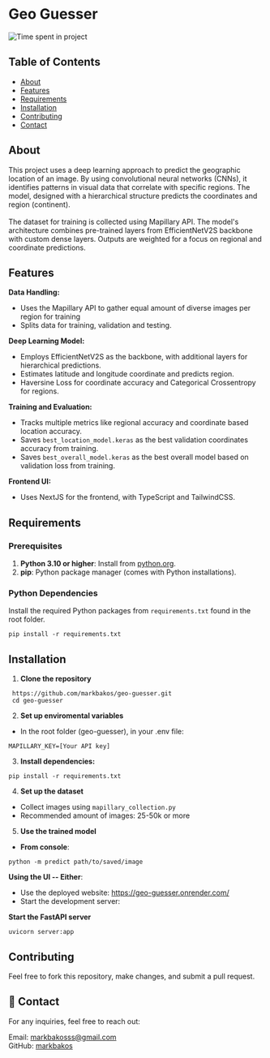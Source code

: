 # Geo Guesser

<img src="https://wakatime.com/badge/user/7a2d5960-3199-4705-8543-83755e2b4d0c/project/c7d384e6-de45-4cc6-b013-bb6fa890bc67.svg" alt="Time spent in project" title="Time spent in project" />

## Table of Contents

+ [About](#about)
+ [Features](#features)
+ [Requirements](#requirements)
+ [Installation](#installation)
+ [Contributing](#contributing)
+ [Contact](#contact)

## About <a name = "about"></a>

This project uses a deep learning approach to predict the geographic location of an image. By using convolutional neural networks (CNNs), it identifies patterns in visual data that
correlate with specific regions. The model, designed with a hierarchical structure predicts the coordinates and region (continent).
<br><br>
The dataset for training is collected using Mapillary API. The model's architecture combines pre-trained layers from EfficientNetV2S backbone with custom dense layers.
Outputs are weighted for a focus on regional and coordinate predictions.


## Features <a name = "features"></a>

**Data Handling:**

- Uses the Mapillary API to gather equal amount of diverse images per region for training
- Splits data for training, validation and testing.

**Deep Learning Model:**

- Employs EfficientNetV2S as the backbone, with additional layers for hierarchical predictions.
- Estimates latitude and longitude coordinate and predicts region. 
- Haversine Loss for coordinate accuracy and Categorical Crossentropy for regions.

**Training and Evaluation:**

- Tracks multiple metrics like regional accuracy and coordinate based location accuracy.
- Saves `best_location_model.keras` as the best validation coordinates accuracy from training.
- Saves `best_overall_model.keras` as the best overall model based on validation loss from training.

**Frontend UI:**
- Uses NextJS for the frontend, with TypeScript and TailwindCSS.

## Requirements <a name = "requirements"></a>

### Prerequisites
1. **Python 3.10 or higher**: Install from [python.org](https://www.python.org/downloads/).
2. **pip**: Python package manager (comes with Python installations).

### Python Dependencies

Install the required Python packages from `requirements.txt` found in the root folder.

```
pip install -r requirements.txt
```

## Installation <a name = "installation"></a>

1. **Clone the repository**
```
 https://github.com/markbakos/geo-guesser.git
 cd geo-guesser
```

2. **Set up enviromental variables**
- In the root folder (geo-guesser), in your .env file:
```
MAPILLARY_KEY=[Your API key]
```

3. **Install dependencies:**
```
pip install -r requirements.txt
```

4. **Set up the dataset**

- Collect images using `mapillary_collection.py`
- Recommended amount of images: 25-50k or more 


5. **Use the trained model**
- **From console**:
```
python -m predict path/to/saved/image
```

**Using the UI -- Either**:
- Use the deployed website: https://geo-guesser.onrender.com/
- Start the development server:

**Start the FastAPI server**
```
uvicorn server:app
```

## Contributing <a name = "contributing"></a>

Feel free to fork this repository, make changes, and submit a pull request.

## 📧 Contact <a name = "contact"></a>

For any inquiries, feel free to reach out:

Email: [markbakosss@gmail.com](mailto:markbakosss@gmail.com) <br>
GitHub: [markbakos](https://github.com/markbakos)
